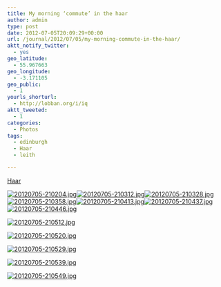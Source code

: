 ```yaml
---
title: My morning ‘commute’ in the haar
author: admin
type: post
date: 2012-07-05T20:09:29+00:00
url: /journal/2012/07/05/my-morning-commute-in-the-haar/
aktt_notify_twitter:
  - yes
geo_latitude:
  - 55.967663
geo_longitude:
  - -3.171105
geo_public:
  - 1
yourls_shorturl:
  - http://lobban.org/i/iq
aktt_tweeted:
  - 1
categories:
  - Photos
tags:
  - edinburgh
  - Haar
  - leith

---
```

[Haar][1]

[<img class="alignnone size-full" src="http://lobban.org/wp-content/uploads/2012/07/20120705-210204.jpg" alt="20120705-210204.jpg" />][2][<img class="alignnone size-full" src="http://lobban.org/wp-content/uploads/2012/07/20120705-210312.jpg" alt="20120705-210312.jpg" />][3][<img class="alignnone size-full" src="http://lobban.org/wp-content/uploads/2012/07/20120705-210328.jpg" alt="20120705-210328.jpg" />][4][<img class="alignnone size-full" src="http://lobban.org/wp-content/uploads/2012/07/20120705-210358.jpg" alt="20120705-210358.jpg" />][5][<img class="alignnone size-full" src="http://lobban.org/wp-content/uploads/2012/07/20120705-210413.jpg" alt="20120705-210413.jpg" />][6][<img class="alignnone size-full" src="http://lobban.org/wp-content/uploads/2012/07/20120705-210437.jpg" alt="20120705-210437.jpg" />][7][<img class="alignnone size-full" src="http://lobban.org/wp-content/uploads/2012/07/20120705-210446.jpg" alt="20120705-210446.jpg" />][8]

[<img class="alignnone size-full" src="http://lobban.org/wp-content/uploads/2012/07/20120705-210512.jpg" alt="20120705-210512.jpg" />][9]

[<img class="alignnone size-full" src="http://lobban.org/wp-content/uploads/2012/07/20120705-210520.jpg" alt="20120705-210520.jpg" />][10]

[<img class="alignnone size-full" src="http://lobban.org/wp-content/uploads/2012/07/20120705-210529.jpg" alt="20120705-210529.jpg" />][11]

[<img class="alignnone size-full" src="http://lobban.org/wp-content/uploads/2012/07/20120705-210539.jpg" alt="20120705-210539.jpg" />][12]

[<img class="alignnone size-full" src="http://lobban.org/wp-content/uploads/2012/07/20120705-210549.jpg" alt="20120705-210549.jpg" />][13]

<div id="geo-post-1469216694" class="geo geo-post" style="display: none">
  <span class="latitude">55.967663</span><span class="longitude">-3.171105</span>
</div>

 [1]: http://en.wikipedia.org/wiki/Haar_(fog)
 [2]: http://lobban.org/wp-content/uploads/2012/07/20120705-210204.jpg
 [3]: http://lobban.org/wp-content/uploads/2012/07/20120705-210312.jpg
 [4]: http://lobban.org/wp-content/uploads/2012/07/20120705-210328.jpg
 [5]: http://lobban.org/wp-content/uploads/2012/07/20120705-210358.jpg
 [6]: http://lobban.org/wp-content/uploads/2012/07/20120705-210413.jpg
 [7]: http://lobban.org/wp-content/uploads/2012/07/20120705-210437.jpg
 [8]: http://lobban.org/wp-content/uploads/2012/07/20120705-210446.jpg
 [9]: http://lobban.org/wp-content/uploads/2012/07/20120705-210512.jpg
 [10]: http://lobban.org/wp-content/uploads/2012/07/20120705-210520.jpg
 [11]: http://lobban.org/wp-content/uploads/2012/07/20120705-210529.jpg
 [12]: http://lobban.org/wp-content/uploads/2012/07/20120705-210539.jpg
 [13]: http://lobban.org/wp-content/uploads/2012/07/20120705-210549.jpg
